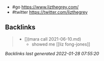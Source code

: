 - #go https://www.lizthegrey.com/
- #twitter https://twitter.com/lizthegrey

## Backlinks

> - [](mara call 2021-06-10.md)
>   - showed me [[liz fong-jones]]

_Backlinks last generated 2022-01-28 07:55:20_
